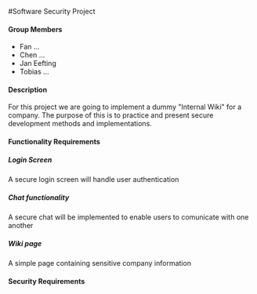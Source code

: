 #Software Security Project

#### Group Members
* Fan  ...  
* Chen  ...  
* Jan Eefting  
* Tobias ...  

#### Description  
For this project we are going to implement a dummy "Internal Wiki" for a company.  The purpose of this is to practice and present secure development methods and implementations.

#### Functionality Requirements

##### Login Screen
A secure login screen will handle user authentication  

##### Chat functionality  
A secure chat will be implemented to enable users to comunicate with one another  

##### Wiki page  
A simple page containing sensitive company information  

#### Security Requirements  
